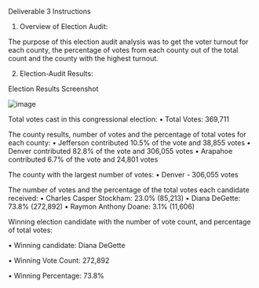 Deliverable 3 Instructions

1. Overview of Election Audit: 

The purpose of this election audit analysis was to get the voter turnout for each county, 
the percentage of votes from each county out of the total count and the county with the highest turnout.

2. Election-Audit Results: 

Election Results Screenshot

![image](https://user-images.githubusercontent.com/79559910/115131507-a2e21a80-9fc6-11eb-90f1-61df686145f8.png)


Total votes cast in this congressional election: 
  •	Total Votes: 369,711

The county results, number of votes and the percentage of total votes for each county:
  •	Jefferson contributed 10.5% of the vote and 38,855 votes
  •	Denver contributed 82.8% of the vote and 306,055 votes
  •	Arapahoe contributed 6.7% of the vote and 24,801 votes

The county with the largest number of votes: 
  •	Denver - 306,055 votes

The number of votes and the percentage of the total votes each candidate received:
  •	Charles Casper Stockham: 23.0% (85,213)
  •	Diana DeGette: 73.8% (272,892)
  •	Raymon Anthony Doane: 3.1% (11,606)

Winning election candidate with the number of vote count, and percentage of total votes: 

  •	Winning candidate: Diana DeGette
  
  •	Winning Vote Count: 272,892
  
  •	Winning Percentage: 73.8%

